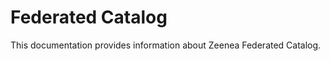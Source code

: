 Federated Catalog
================

This documentation provides information about Zeenea Federated Catalog.